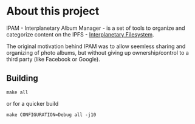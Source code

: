 # About this project

IPAM - Interplanetary Album Manager - is a set of tools to organize and categorize content on the
IPFS - [Interplanetary Filesystem](https://ipfs.tech/).

The original motivation behind IPAM was to allow seemless sharing and organizing of photo albums,
but without giving up ownership/control to a third party (like Facebook or Google).

## Building

~~~
make all
~~~

or for a quicker build

~~~
make CONFIGURATION=Debug all -j10
~~~
